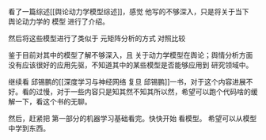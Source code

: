 看了一篇综述[[舆论动力学模型综述]]，感觉 他写的不够深入，只是将关于当下 舆论动力学的 模型 进行了介绍。

然后将这些模型进行了类似于 元矩阵分析的方式  对照比较

鉴于目前对其中的模型了解不够深入，且 关于动力学模型在舆论；舆情分析方面没有应该很好的应用先驱，不知道其中的某些模型是否能够应用到 研究领域中。


继续看 邱锡鹏的[[深度学习与神经网络 复旦 邱锡鹏]]一书，对于这个内容进展不好。看的过慢，对于一些内容只是知其然不知其所以然，希望可以跑个代码啥的缓解一下，看这个书的无聊。

然后，赶紧把 第一部分的机器学习基础看完。快快开始 看模型。
希望可以从模型中学到东西。